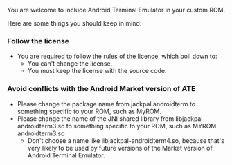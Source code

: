 You are welcome to include Android Terminal Emulator in your custom ROM.

Here are some things you should keep in mind:

### Follow the license

* You are required to follow the rules of the licence, which boil down to:
  * You can't change the license.
  * You must keep the license with the source code.

### Avoid conflicts with the Android Market version of ATE

* Please change the package name from jackpal.androidterm to something specific to your ROM, such as MyROM.
* Please change the name of the JNI shared library from libjackpal-androidterm3.so to something specific to your ROM, such as MYROM-androidterm3.so
  * Don't choose a name like libjackpal-androidterm4.so, because that's very likely to be used by future
    versions of the Market version of Android Terminal Emulator.
